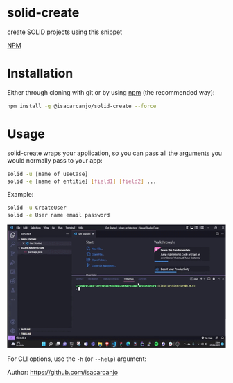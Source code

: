 # solid-create

create SOLID projects using this snippet

[NPM](https://www.npmjs.com/package/@isacarcanjo/solid-create)

# Installation

Either through cloning with git or by using [npm](http://npmjs.org) (the recommended way):

```bash
npm install -g @isacarcanjo/solid-create --force
```

# Usage

solid-create wraps your application, so you can pass all the arguments you would normally pass to your app:

```bash
solid -u [name of useCase]
solid -e [name of entitie] [field1] [field2] ...
```

Example:

```bash
solid -u CreateUser
solid -e User name email password
```

![example](https://raw.githubusercontent.com/isacarcanjo/solid-create/main/solid-best-example.gif)
<br/>


For CLI options, use the `-h` (or `--help`) argument:

Author: https://github.com/isacarcanjo
